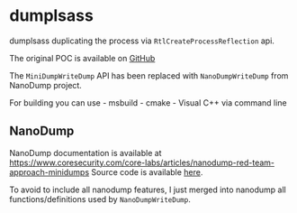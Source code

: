 # dumplsass

dumplsass duplicating the process via `RtlCreateProcessReflection` api.

The original POC is available on [GitHub](https://gist.github.com/GeneralTesler/68903f7eb00f047d32a4d6c55da5a05c)  

The `MiniDumpWriteDump` API has been replaced with `NanoDumpWriteDump` from NanoDump project.

For building you can use
    - msbuild
    - cmake
    - Visual C++ via command line

## NanoDump

NanoDump documentation is available at https://www.coresecurity.com/core-labs/articles/nanodump-red-team-approach-minidumps
Source code is available [here](https://github.com/fortra/nanodump/).

To avoid to include all nanodump features, I just merged into nanodump all functions/definitions used by `NanoDumpWriteDump`.

